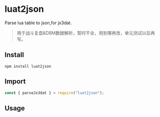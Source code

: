 # luat2json
<!-- ![Testing](https://github.com/iRuxu/lua2json/workflows/Testing/badge.svg?branch=master) -->
Parse lua table to json,for jx3dat.  
> 用于战斗复盘&DBM数据解析，暂时不全，用到哪再改，单元测试以后再写。

## Install

```
npm install luat2json
```

## Import

```javascript
const { parseJx3dat } = require("luat2json");
```

## Usage